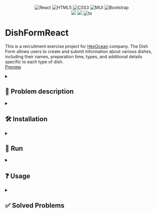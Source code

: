 <div align="center">
  
![React](https://img.shields.io/badge/react-%2320232a.svg?style=for-the-badge&logo=react&logoColor=%2361DAFB)
![HTML5](https://img.shields.io/badge/html5-%23E34F26.svg?style=for-the-badge&logo=html5&logoColor=white)
![CSS3](https://img.shields.io/badge/css3-%231572B6.svg?style=for-the-badge&logo=css3&logoColor=white)
![MUI](https://img.shields.io/badge/MUI-%230081CB.svg?style=for-the-badge&logo=mui&logoColor=white)
![Bootstrap](https://img.shields.io/badge/bootstrap-%23563D7C.svg?style=for-the-badge&logo=bootstrap&logoColor=white)\
<img src="https://img.shields.io/badge/node-18.15.0-blue"/>
<img src="https://img.shields.io/badge/npm-9.6.5-brightgreen"/>
![ts](https://flat.badgen.net/badge/-/TypeScript/blue?icon=typescript&label)</div>

# DishFormReact
This is a recruitment exercise project for [HexOcean](https://hexocean.com/) company.
The Dish Form allows users to create and submit information about various dishes, including their names, preparation time, types, and additional details specific to each type of dish. </br>
[Preview](https://dishform.herokuapp.com/)

<details><summary> <h2>  📖 Problem description  </summary>
<b> Create a form that will contain the following fields: </b> </br>
name - dish name (text field) </br>
preparation_time - preparation time (duration field, would be nice if the input will be formatted like 00:00:00) </br>
type - dish type (select field with the following options: pizza, soup, sandwich) </br> </br> 

<b>  After selecting dish type, conditionally display other fields: </b> </br> 
<i> for pizza: </i> </br>
 • no_of_slices - # of slices (number field) </br>
 • diameter - diameter (float field) </br>

<i> for soup: </i> </br>
 • spiciness_scale - spiciness scale (1-10) </br>

<i> for sandwich: </i> </br>
 • slices_of_bread - number of slices of bread required (number field) </br> </br>

All fields should be required (fields depending on the dish type should be required conditionally based on what type of dish is selected).

Data should be submitted via POST request as a JSON to https://umzzcc503l.execute-api.us-west-2.amazonaws.com/dishes/ and the form should support returned validation errors (if any).

Example request:
curl -H 'Content-Type: application/json' -X POST -d '{"name": "Test pizza", "preparation_time": "01:30:22", "type": "pizza", "no_of_slices": 4, "diameter": 33.4}' https://umzzcc503l.execute-api.us-west-2.amazonaws.com/dishes/

Example response:
{
  "diameter": 33.4,
  "name": "Test pizza",
  "no_of_slices": 4,
  "preparation_time": "01:30:22",
  "type": "pizza",
  "id": 1
}

</details>


<details><summary> <h2>  🛠️ Installation  </summary>

• First make sure u have installed latest versions of [ReactJS, NodeJS,](https://www.tutorialspoint.com/reactjs/reactjs_environment_setup.htm)

• Clone this repository.

• Install modules using npm install in **dish-form** directory.

```bash
npm install
```

### **Make sure u have installed all modules!**

</details>


<details><summary> <h2>  🚀 Run  </summary>

• **dish-form** directory:

```bash
npm start
```

</details>  


<details><summary> <h2> ❓ Usage  </summary>

• **localhost:3000** - Dish Form page

</details>  



<details><summary> <h2> ✅ Solved Problems  </summary>

- [X] Completed dish form with variations

- [X] Modern form library - Formik

- [X] Validation handling

- [X] MUI

- [X] TypeScript

- [X] Live preview

</details>

